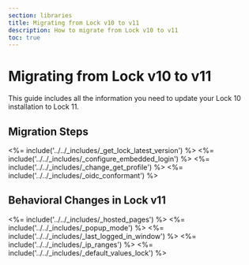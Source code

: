 ```yaml
---
section: libraries
title: Migrating from Lock v10 to v11
description: How to migrate from Lock v10 to v11
toc: true
---
```


# Migrating from Lock v10 to v11

This guide includes all the information you need to update your Lock 10 installation to Lock 11.

## Migration Steps

<%= include('../../_includes/_get_lock_latest_version') %>
<%= include('../../_includes/_configure_embedded_login') %>
<%= include('../../_includes/_change_get_profile') %>
<%= include('../../_includes/_oidc_conformant') %>

## Behavioral Changes in Lock v11

<%= include('../../_includes/_hosted_pages') %>
<%= include('../../_includes/_popup_mode') %>
<%= include('../../_includes/_last_logged_in_window') %>
<%= include('../../_includes/_ip_ranges') %>
<%= include('../../_includes/_default_values_lock') %>
